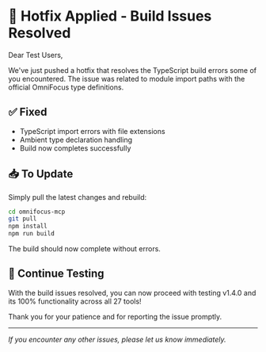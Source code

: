 # 🔧 Hotfix Applied - Build Issues Resolved

Dear Test Users,

We've just pushed a hotfix that resolves the TypeScript build errors some of you encountered. The issue was related to module import paths with the official OmniFocus type definitions.

## ✅ Fixed
- TypeScript import errors with file extensions
- Ambient type declaration handling
- Build now completes successfully

## 📥 To Update

Simply pull the latest changes and rebuild:

```bash
cd omnifocus-mcp
git pull
npm install
npm run build
```

The build should now complete without errors.

## 🚀 Continue Testing

With the build issues resolved, you can now proceed with testing v1.4.0 and its 100% functionality across all 27 tools!

Thank you for your patience and for reporting the issue promptly.

---

*If you encounter any other issues, please let us know immediately.*